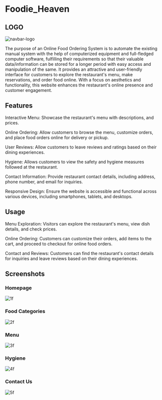 # Foodie_Heaven

## LOGO
![navbar-logo](https://github.com/Srijita2002/Foodie_Heaven/assets/111299389/cc2d151c-1eed-49d4-ad77-297a293891b1)

The purpose of an Online Food Ordering System is to automate the existing manual system with the help of computerized equipment and full-fledged computer software, fulfilling their requirements so that their valuable data/information can be stored for a longer period with easy access and manipulation of the same. It provides an attractive and user-friendly interface for customers to explore the restaurant's menu, make reservations, and order food online. With a focus on aesthetics and functionality, this website enhances the restaurant's online presence and customer engagement.

## Features
Interactive Menu: Showcase the restaurant's menu with descriptions, and prices.

Online Ordering: Allow customers to browse the menu, customize orders, and place food orders online for delivery or pickup.

User Reviews: Allow customers to leave reviews and ratings based on their dining experiences.

Hygiene: Allows customers to view the safety and hygiene measures followed at the restaurant.

Contact Information: Provide restaurant contact details, including address, phone number, and email for inquiries.

Responsive Design: Ensure the website is accessible and functional across various devices, including smartphones, tablets, and desktops.

## Usage
Menu Exploration: Visitors can explore the restaurant's menu, view dish details, and check prices.

Online Ordering: Customers can customize their orders, add items to the cart, and proceed to checkout for online food orders.

Contact and Reviews: Customers can find the restaurant's contact details for inquiries and leave reviews based on their dining experiences.

## Screenshots
### Homepage
![1f](https://github.com/Srijita2002/Foodie_Heaven/assets/111299389/9446018c-4c6c-428c-95f4-d79a53f51895)

### Food Categories
![2f](https://github.com/Srijita2002/Foodie_Heaven/assets/111299389/3708d7fd-88e6-4d39-8380-7e0c5450c06c)

### Menu
![3f](https://github.com/Srijita2002/Foodie_Heaven/assets/111299389/2d51de16-cc62-44eb-a8da-f8cdd6e84810)

### Hygiene
![4f](https://github.com/Srijita2002/Foodie_Heaven/assets/111299389/b2d0983c-0fb9-4485-a9b8-9e81f7db240d)

### Contact Us
![5f](https://github.com/Srijita2002/Foodie_Heaven/assets/111299389/d4edc6d7-8cf7-4644-b34f-0330b1b8bdcc)







